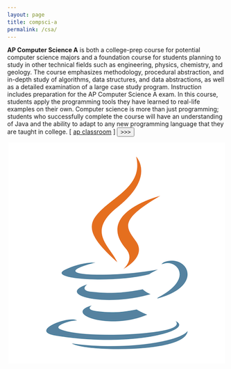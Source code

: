 ```yaml
---
layout: page
title: compsci-a
permalink: /csa/
---
```


<script src="https://www.w3schools.com/lib/w3.js"></script>

<b>AP Computer Science A</b> is both a college-prep course for potential computer science majors and a foundation course for students planning to study in other technical fields such as engineering, physics, chemistry, and geology. The course emphasizes methodology, procedural abstraction, and in-depth study of algorithms, data structures, and data abstractions, as well as a detailed examination of a large case study program. Instruction includes preparation for the AP Computer Science A exam. In this course, students apply the programming tools they have learned to real-life examples on their own. Computer science is more than just programming; students who successfully complete the course will have an understanding of Java and the ability to adapt to any new programming language that they are taught in college. [ <a href="https://myap.collegeboard.org/login" target="_blank">ap classroom</a> ] <button onclick="w3.toggleShow('#notes')"> >>> </button>

<p align="center"> <img src="/d-img/csa.png"> </p>

<p id='notes' style='display:none;'>		
<iframe src="https://apteacher.github.io/d-ca-html/csa.html" width="100%" height="1000" frameborder="0" marginheight="0" marginwidth="0">Loading…</iframe>
</p>
	